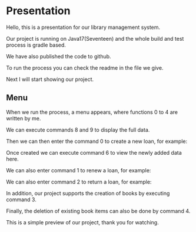 # Presentation

Hello, this is a presentation for our library management system.

Our project is running on Java17(Seventeen) and the whole build and test process is gradle based.

We have also published the code to github.

To run the process you can check the readme in the file we give.

Next I will start showing our project.

## Menu

When we run the process, a menu appears, where functions 0 to 4 are written by me.

We can execute commands 8 and 9 to display the full data.

Then we can then enter the command 0 to create a new loan, for example:

Once created we can execute command 6 to view the newly added data here.

We can also enter command 1 to renew a loan, for example:

We can also enter command 2 to return a loan, for example:

In addition, our project supports the creation of books by executing command 3.

Finally, the deletion of existing book items can also be done by command 4.

This is a simple preview of our project, thank you for watching.
